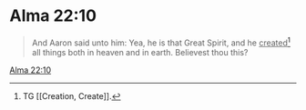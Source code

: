 # Alma 22:10

> And Aaron said unto him: Yea, he is that Great Spirit, and he <u>created</u>[^a] all things both in heaven and in earth. Believest thou this?

[Alma 22:10](https://www.churchofjesuschrist.org/study/scriptures/bofm/alma/22?lang=eng&id=p10#p10)


[^a]: TG [[Creation, Create]].
